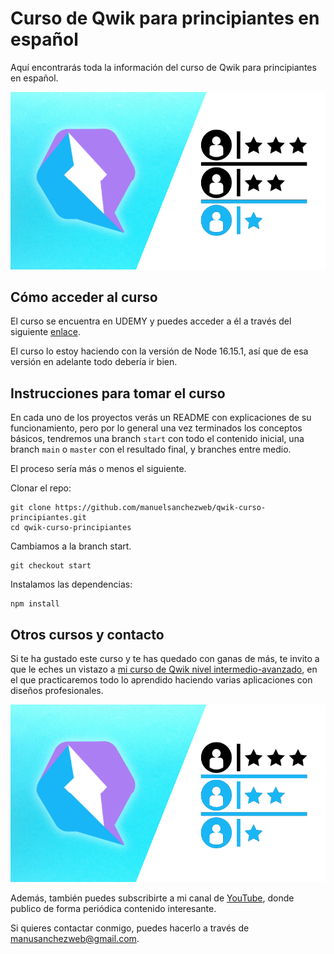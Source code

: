 # Curso de Qwik para principiantes en español

Aquí encontrarás toda la información del curso de Qwik para principiantes en español.

[![Qwik para principiantes en español](./public/img/qwik-principiantes.png)](https://www.udemy.com/user/manuel-sanchez-324/)

## Cómo acceder al curso

El curso se encuentra en UDEMY y puedes acceder a él a través del siguiente [enlace](https://www.udemy.com/user/manuel-sanchez-324/).

El curso lo estoy haciendo con la versión de Node 16.15.1, así que de esa versión en adelante todo debería ir bien.

## Instrucciones para tomar el curso

En cada uno de los proyectos verás un README con explicaciones de su funcionamiento, pero por lo general una vez terminados los conceptos básicos, tendremos una branch `start` con todo el contenido inicial, una branch `main` o `master` con el resultado final, y branches entre medio.

El proceso sería más o menos el siguiente.

Clonar el repo:

    git clone https://github.com/manuelsanchezweb/qwik-curso-principiantes.git
    cd qwik-curso-principiantes

Cambiamos a la branch start.

    git checkout start

Instalamos las dependencias:

    npm install

## Otros cursos y contacto

Si te ha gustado este curso y te has quedado con ganas de más, te invito a que le eches un vistazo a [mi curso de Qwik nivel intermedio-avanzado](https://www.udemy.com/user/manuel-sanchez-324/), en el que practicaremos todo lo aprendido haciendo varias aplicaciones con diseños profesionales.

[![Qwik nivel intermedio en español](./public/img/qwik-intermedio.png)](https://www.udemy.com/user/manuel-sanchez-324/)

Además, también puedes subscribirte a mi canal de [YouTube](https://www.youtube.com/channel/UCX3IE_OjG20p_AwbX06YAEg), donde publico de forma periódica contenido interesante.

Si quieres contactar conmigo, puedes hacerlo a través de [manusanchezweb@gmail.com](mailto:manusanchezweb@gmail.com).

